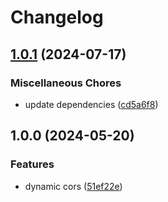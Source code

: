 # Changelog

## [1.0.1](https://github.com/audunru/dynamic-cors/compare/v1.0.0...v1.0.1) (2024-07-17)


### Miscellaneous Chores

* update dependencies ([cd5a6f8](https://github.com/audunru/dynamic-cors/commit/cd5a6f828825e8cab8cacc6dab13b151c9f25784))

## 1.0.0 (2024-05-20)


### Features

* dynamic cors ([51ef22e](https://github.com/audunru/dynamic-cors/commit/51ef22eac00dfa11b5adba649e1a5145910adbc6))
